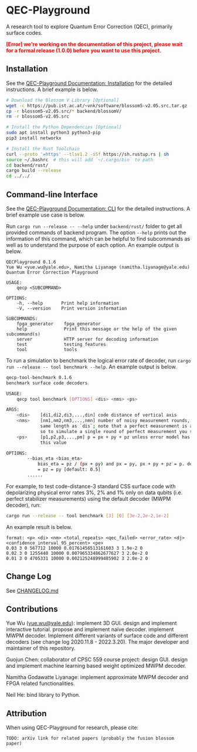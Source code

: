 # QEC-Playground

A research tool to explore Quantum Error Correction (QEC), primarily surface codes.

<strong style="color:red;">[Error] we're working on the documentation of this project, please wait for a formal release (1.0.0) before you want to use this project.</strong>

## Installation

See the [QEC-Playground Documentation: Installation](https://yuewuo.github.io/QEC-Playground/guide/installation.html) for the detailed instructions.
A brief example is below.

```bash
# Download the Blossom V Library [Optional]
wget -c https://pub.ist.ac.at/~vnk/software/blossom5-v2.05.src.tar.gz -O - | tar -xz
cp -r blossom5-v2.05.src/* backend/blossomV/
rm -r blossom5-v2.05.src

# Install the Python Dependencies [Optional]
sudo apt install python3 python3-pip
pip3 install networkx

# Install the Rust Toolchain
curl --proto '=https' --tlsv1.2 -sSf https://sh.rustup.rs | sh
source ~/.bashrc  # this will add `~/.cargo/bin` to path
cd backend/rust/
cargo build --release
cd ../../
```


## Command-line Interface

See the [QEC-Playground Documentation: CLI](https://yuewuo.github.io/QEC-Playground/guide/cli.html) for the detailed instructions.
A brief example use case is below.

Run `cargo run --release -- --help` under `backend/rust/` folder to get all provided commands of backend program.
The option `--help` prints out the information of this command, which can be helpful to find subcommands as well as to understand the purpose of each option.
An example output is below.

```init
QECPlayground 0.1.6
Yue Wu <yue.wu@yale.edu>, Namitha Liyanage (namitha.liyanage@yale.edu)
Quantum Error Correction Playground

USAGE:
    qecp <SUBCOMMAND>

OPTIONS:
    -h, --help       Print help information
    -V, --version    Print version information

SUBCOMMANDS:
    fpga_generator    fpga_generator
    help              Print this message or the help of the given subcommand(s)
    server            HTTP server for decoding information
    test              testing features
    tool              tools
```

To run a simulation to benchmark the logical error rate of decoder, run `cargo run --release -- tool benchmark --help`. An example output is below.

```bash
qecp-tool-benchmark 0.1.6
benchmark surface code decoders

USAGE:
    qecp tool benchmark [OPTIONS] <dis> <nms> <ps>

ARGS:
    <dis>    [di1,di2,di3,...,din] code distance of vertical axis
    <nms>    [nm1,nm2,nm3,...,nmn] number of noisy measurement rounds, must have exactly the
             same length as `dis`; note that a perfect measurement is always capped at the end,
             so to simulate a single round of perfect measurement you should set this to 0
    <ps>     [p1,p2,p3,...,pm] p = px + py + pz unless error model has special interpretation of
             this value

OPTIONS:
        --bias_eta <bias_eta>
            bias_eta = pz / (px + py) and px = py, px + py + pz = p. default to 1/2, which means px
            = pz = py [default: 0.5]
        ......
```

For example, to test code-distance-3 standard CSS surface code with depolarizing physical error rates 3%, 2% and 1% only on data qubits (i.e. perfect stabilizer measurements) using the default decoder (MWPM decoder), run:

```bash
cargo run --release -- tool benchmark [3] [0] [3e-2,2e-2,1e-2]
```

An example result is below.

```init
format: <p> <di> <nm> <total_repeats> <qec_failed> <error_rate> <dj> <confidence_interval_95_percent> <pe>
0.03 3 0 567712 10000 0.01761456513161603 3 1.9e-2 0
0.02 3 0 1255440 10000 0.007965334862677627 3 2.0e-2 0
0.01 3 0 4705331 10000 0.002125248999485902 3 2.0e-2 0
```


## Change Log

See [CHANGELOG.md](CHANGELOG.md)

## Contributions

Yue Wu (yue.wu@yale.edu): implement 3D GUI. design and implement interactive tutorial. propose and implement naïve decoder. implement MWPM decoder. Implement different variants of surface code and different decoders (see change log 2020.11.8 - 2022.3.20). The major developer and maintainer of this repository.

Guojun Chen: collaborator of CPSC 559 course project: design GUI. design and implement machine learning based weight optimized MWPM decoder.

Namitha Godawatte Liyanage: implement approximate MWPM decoder and FPGA related functionalities.

Neil He: bind library to Python.

## Attribution

When using QEC-Playground for research, please cite:

```
TODO: arXiv link for related papers (probably the fusion blossom paper)
```
